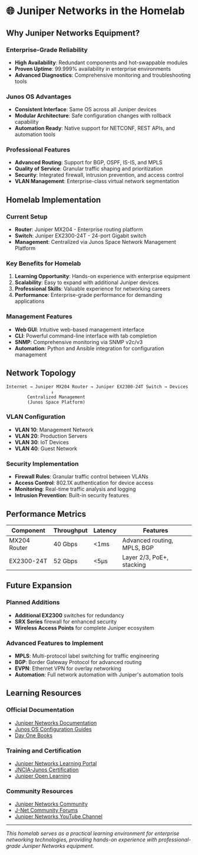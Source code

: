 # 🌐 Juniper Networks in the Homelab

## Why Juniper Networks Equipment?

### Enterprise-Grade Reliability
- **High Availability**: Redundant components and hot-swappable modules
- **Proven Uptime**: 99.999% availability in enterprise environments
- **Advanced Diagnostics**: Comprehensive monitoring and troubleshooting tools

### Junos OS Advantages
- **Consistent Interface**: Same OS across all Juniper devices
- **Modular Architecture**: Safe configuration changes with rollback capability
- **Automation Ready**: Native support for NETCONF, REST APIs, and automation tools

### Professional Features
- **Advanced Routing**: Support for BGP, OSPF, IS-IS, and MPLS
- **Quality of Service**: Granular traffic shaping and prioritization
- **Security**: Integrated firewall, intrusion prevention, and access control
- **VLAN Management**: Enterprise-class virtual network segmentation

## Homelab Implementation

### Current Setup
- **Router**: Juniper MX204 - Enterprise routing platform
- **Switch**: Juniper EX2300-24T - 24-port Gigabit switch
- **Management**: Centralized via Junos Space Network Management Platform

### Key Benefits for Homelab
1. **Learning Opportunity**: Hands-on experience with enterprise equipment
2. **Scalability**: Easy to expand with additional Juniper devices
3. **Professional Skills**: Valuable experience for networking careers
4. **Performance**: Enterprise-grade performance for demanding applications

### Management Features
- **Web GUI**: Intuitive web-based management interface
- **CLI**: Powerful command-line interface with tab completion
- **SNMP**: Comprehensive monitoring via SNMP v2c/v3
- **Automation**: Python and Ansible integration for configuration management

## Network Topology

```
Internet → Juniper MX204 Router → Juniper EX2300-24T Switch → Devices
                 ↓
        Centralized Management
        (Junos Space Platform)
```

### VLAN Configuration
- **VLAN 10**: Management Network
- **VLAN 20**: Production Servers
- **VLAN 30**: IoT Devices
- **VLAN 40**: Guest Network

### Security Implementation
- **Firewall Rules**: Granular traffic control between VLANs
- **Access Control**: 802.1X authentication for device access
- **Monitoring**: Real-time traffic analysis and logging
- **Intrusion Prevention**: Built-in security features

## Performance Metrics

| Component | Throughput | Latency | Features |
|-----------|------------|---------|----------|
| MX204 Router | 40 Gbps | <1ms | Advanced routing, MPLS, BGP |
| EX2300-24T | 52 Gbps | <5µs | Layer 2/3, PoE+, stacking |

## Future Expansion

### Planned Additions
- **Additional EX2300** switches for redundancy
- **SRX Series** firewall for enhanced security
- **Wireless Access Points** for complete Juniper ecosystem

### Advanced Features to Implement
- **MPLS**: Multi-protocol label switching for traffic engineering
- **BGP**: Border Gateway Protocol for advanced routing
- **EVPN**: Ethernet VPN for overlay networking
- **Automation**: Full network automation with Juniper's automation tools

## Learning Resources

### Official Documentation
- [Juniper Networks Documentation](https://www.juniper.net/documentation/)
- [Junos OS Configuration Guides](https://www.juniper.net/documentation/product/us/en/junos/)
- [Day One Books](https://www.juniper.net/us/en/training/jnbooks/day-one/)

### Training and Certification
- [Juniper Networks Learning Portal](https://learningportal.juniper.net/)
- [JNCIA-Junos Certification](https://www.juniper.net/us/en/training/certification/)
- [Juniper Open Learning](https://openlearning.juniper.net/)

### Community Resources
- [Juniper Networks Community](https://community.juniper.net/)
- [J-Net Community Forums](https://forums.juniper.net/)
- [Juniper Networks YouTube Channel](https://www.youtube.com/user/JuniperNetworks)

---

*This homelab serves as a practical learning environment for enterprise networking technologies, providing hands-on experience with professional-grade Juniper Networks equipment.*